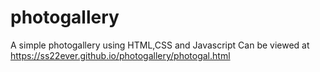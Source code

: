 # photogallery
A simple photogallery using HTML,CSS and Javascript
Can be viewed at https://ss22ever.github.io/photogallery/photogal.html

